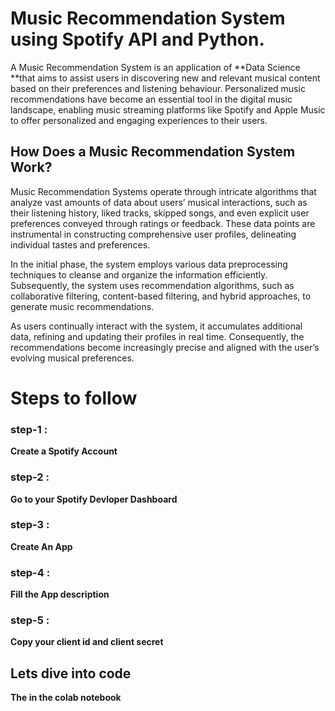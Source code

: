 # Music Recommendation System using Spotify API and Python.

A Music Recommendation System is an application of **Data Science **that aims to assist users in discovering new and relevant musical content based on their preferences and listening behaviour. Personalized music recommendations have become an essential tool in the digital music landscape, enabling music streaming platforms like Spotify and Apple Music to offer personalized and engaging experiences to their users.


## How Does a Music Recommendation System Work?

Music Recommendation Systems operate through intricate algorithms that analyze vast amounts of data about users’ musical interactions, such as their listening history, liked tracks, skipped songs, and even explicit user preferences conveyed through ratings or feedback. These data points are instrumental in constructing comprehensive user profiles, delineating individual tastes and preferences.

In the initial phase, the system employs various data preprocessing techniques to cleanse and organize the information efficiently. Subsequently, the system uses recommendation algorithms, such as collaborative filtering, content-based filtering, and hybrid approaches, to generate music recommendations.

As users continually interact with the system, it accumulates additional data, refining and updating their profiles in real time. Consequently, the recommendations become increasingly precise and aligned with the user’s evolving musical preferences.



# Steps to follow

### step-1 :

**Create a Spotify Account**

### step-2 :

**Go to your Spotify Devloper Dashboard**

### step-3 :

**Create An App**

### step-4 :

**Fill the App description**

### step-5 :
**Copy your client id and client secret**


## Lets dive into code

**The in the colab notebook**
